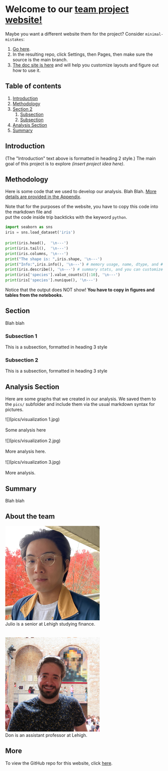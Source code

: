 # Welcome to our [team project website!]((https://sikaiwang224.github.io/teamproject-/))

Maybe you want a different website them for the project? Consider `minimal-mistakes`:
1. [Go here](https://github.com/mmistakes/mm-github-pages-starter/generate).
2. In the resulting repo, click Settings, then Pages, then make sure the source is the main branch.
3. [The doc site is here](https://mmistakes.github.io/minimal-mistakes/docs/structure/) and will help you customize layouts and figure out how to use it.

## Table of contents
1. [Introduction](#introduction)
2. [Methodology](#meth)
3. [Section 2](#section2)
    1. [Subsection](#subsec2-1)
    2. [Subsection](#subsec2-2)
4. [Analysis Section](#section3)
5. [Summary](#summary)

## Introduction  <a name="introduction"></a>

(The "Introduction" text above is formatted in heading 2 style.) The main goal of this project is to explore *(insert project idea here)*.  

## Methodology <a name="meth"></a>

Here is some code that we used to develop our analysis. Blah Blah. [More details are provided in the Appendix](page2).
 
Note that for the purposes of the website, you have to copy this code into the markdown file and  
put the code inside trip backticks with the keyword `python`.

```python
import seaborn as sns 
iris = sns.load_dataset('iris') 

print(iris.head(),  '\n---')
print(iris.tail(),  '\n---')
print(iris.columns, '\n---')
print("The shape is: ",iris.shape, '\n---')
print("Info:",iris.info(), '\n---') # memory usage, name, dtype, and # of non-null obs (--> # of missing obs) per variable
print(iris.describe(), '\n---') # summary stats, and you can customize the list!
print(iris['species'].value_counts()[:10], '\n---')
print(iris['species'].nunique(), '\n---')
```

Notice that the output does NOT show! **You have to copy in figures and tables from the notebooks.**

## Section <a name="section2"></a>
Blah blah

### Subsection 1 <a name="subsec2-1"></a>
This is a subsection, formatted in heading 3 style

### Subsection 2 <a name="subsec2-2"></a>
This is a subsection, formatted in heading 3 style

## Analysis Section <a name="section3"></a>

Here are some graphs that we created in our analysis. We saved them to the `pics/` subfolder and include them via the usual markdown syntax for pictures.

![](pics/visualization 1.jpg)
<br><br>
Some analysis here
<br><br>
![](pics/visualization 2.jpg)
<br><br>
More analysis here.
<br><br>
![](pics/visualization 3.jpg)
<br><br>
More analysis.

## Summary <a name="summary"></a>

Blah blah



## About the team

<img src="pics/julio.jpg" alt="julio" width="300"/>
<br>
Julio is a senior at Lehigh studying finance.
<br><br><br>
<img src="pics/don2.jpg" alt="don" width="300"/>
<br>
Don is an assistant professor at Lehigh.


## More 

To view the GitHub repo for this website, click [here](https://github.com/donbowen/teamproject).
